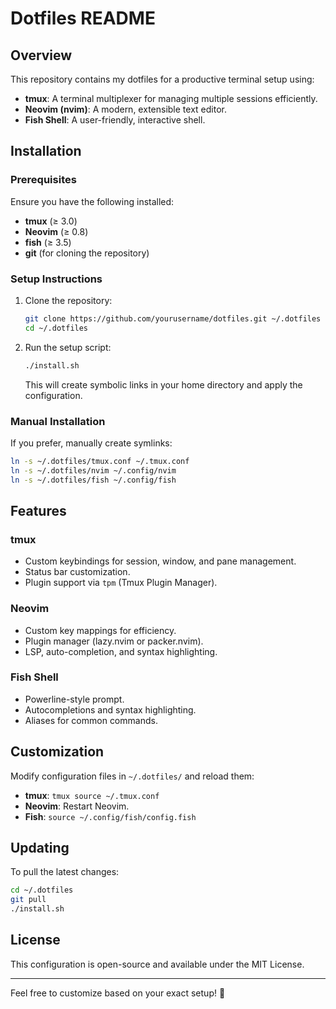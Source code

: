 # Dotfiles README

## Overview

This repository contains my dotfiles for a productive terminal setup using:

- **tmux**: A terminal multiplexer for managing multiple sessions efficiently.
- **Neovim (nvim)**: A modern, extensible text editor.
- **Fish Shell**: A user-friendly, interactive shell.

## Installation

### Prerequisites

Ensure you have the following installed:

- **tmux** (≥ 3.0)
- **Neovim** (≥ 0.8)
- **fish** (≥ 3.5)
- **git** (for cloning the repository)

### Setup Instructions

1. Clone the repository:

   ```sh
   git clone https://github.com/yourusername/dotfiles.git ~/.dotfiles
   cd ~/.dotfiles
   ```

2. Run the setup script:

   ```sh
   ./install.sh
   ```

   This will create symbolic links in your home directory and apply the configuration.

### Manual Installation

If you prefer, manually create symlinks:

```sh
ln -s ~/.dotfiles/tmux.conf ~/.tmux.conf
ln -s ~/.dotfiles/nvim ~/.config/nvim
ln -s ~/.dotfiles/fish ~/.config/fish
```

## Features

### tmux

- Custom keybindings for session, window, and pane management.
- Status bar customization.
- Plugin support via `tpm` (Tmux Plugin Manager).

### Neovim

- Custom key mappings for efficiency.
- Plugin manager (lazy.nvim or packer.nvim).
- LSP, auto-completion, and syntax highlighting.

### Fish Shell

- Powerline-style prompt.
- Autocompletions and syntax highlighting.
- Aliases for common commands.

## Customization

Modify configuration files in `~/.dotfiles/` and reload them:

- **tmux**: `tmux source ~/.tmux.conf`
- **Neovim**: Restart Neovim.
- **Fish**: `source ~/.config/fish/config.fish`

## Updating

To pull the latest changes:

```sh
cd ~/.dotfiles
git pull
./install.sh
```

## License

This configuration is open-source and available under the MIT License.

---

Feel free to customize based on your exact setup! 🚀
